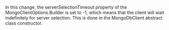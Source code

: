 In this change, the serverSelectionTimeout property of the MongoClientOptions.Builder is set to -1, which means that the client will wait indefinitely for server selection. This is done in the MongoDbClient abstract class constructor.
